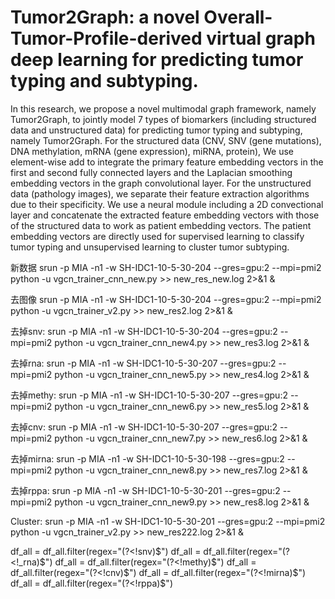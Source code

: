 # Tumor2Graph: a novel Overall-Tumor-Profile-derived virtual graph deep learning for predicting tumor typing and subtyping.

In this research, we propose a novel multimodal graph framework, namely Tumor2Graph, to jointly model 7 types of biomarkers (including structured data and unstructured data) for predicting tumor typing and subtyping, namely Tumor2Graph. For the structured data (CNV, SNV (gene mutations), DNA methylation, mRNA (gene expression), miRNA, protein), We use element-wise add to integrate the primary feature embedding vectors in the first and second fully connected layers and the Laplacian smoothing embedding vectors in the graph convolutional layer. For the unstructured data (pathology images), we separate their feature extraction algorithms due to their specificity. We use a neural module including a 2D convectional layer and concatenate the extracted feature embedding vectors with those of the structured data to work as patient embedding vectors. The patient embedding vectors are directly used for supervised learning to classify tumor typing and unsupervised learning to cluster tumor subtyping.

新数据
srun -p MIA -n1 -w SH-IDC1-10-5-30-204 --gres=gpu:2 --mpi=pmi2 python -u vgcn_trainer_cnn_new.py >> new_res_new.log 2>&1 &


去图像
srun -p MIA -n1 -w SH-IDC1-10-5-30-204 --gres=gpu:2 --mpi=pmi2 python -u vgcn_trainer_v2.py >> new_res2.log 2>&1 &


去掉snv:
srun -p MIA -n1 -w SH-IDC1-10-5-30-204 --gres=gpu:2 --mpi=pmi2 python -u vgcn_trainer_cnn_new4.py >> new_res3.log 2>&1 &


去掉rna: 
srun -p MIA -n1 -w SH-IDC1-10-5-30-207 --gres=gpu:2 --mpi=pmi2 python -u vgcn_trainer_cnn_new5.py >> new_res4.log 2>&1 &


去掉methy: 
srun -p MIA -n1 -w SH-IDC1-10-5-30-207 --gres=gpu:2 --mpi=pmi2 python -u vgcn_trainer_cnn_new6.py >> new_res5.log 2>&1 &


去掉cnv:
srun -p MIA -n1 -w SH-IDC1-10-5-30-207 --gres=gpu:2 --mpi=pmi2 python -u vgcn_trainer_cnn_new7.py >> new_res6.log 2>&1 &


去掉mirna:
srun -p MIA -n1 -w SH-IDC1-10-5-30-198 --gres=gpu:2 --mpi=pmi2 python -u vgcn_trainer_cnn_new8.py >> new_res7.log 2>&1 &


去掉rppa:
srun -p MIA -n1 -w SH-IDC1-10-5-30-201 --gres=gpu:2 --mpi=pmi2 python -u vgcn_trainer_cnn_new9.py >> new_res8.log 2>&1 &



Cluster:
srun -p MIA -n1 -w SH-IDC1-10-5-30-201 --gres=gpu:2 --mpi=pmi2 python -u vgcn_trainer_v2.py >> new_res222.log 2>&1 &




df_all = df_all.filter(regex="(?<!snv)$")
df_all = df_all.filter(regex="(?<!_rna)$")
df_all = df_all.filter(regex="(?<!methy)$")
df_all = df_all.filter(regex="(?<!cnv)$")
df_all = df_all.filter(regex="(?<!mirna)$")
df_all = df_all.filter(regex="(?<!rppa)$")
